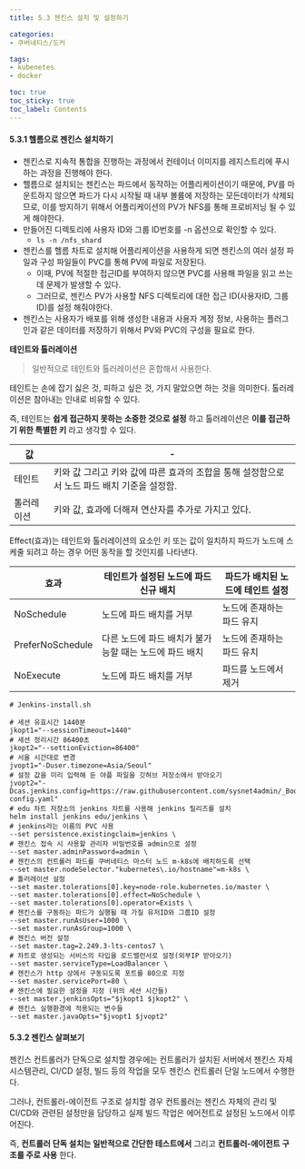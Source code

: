 ```yaml
---
title: 5.3 젠킨스 설치 및 설정하기

categories:
- 쿠버네티스/도커

tags:
- kubenetes
- docker

toc: true
toc_sticky: true
toc_label: Contents
---
```


#### 5.3.1 헬름으로 젠킨스 설치하기

* 젠킨스로 지속적 통합을 진행하는 과정에서 컨테이너 이미지를 레지스트리에 푸시하는 과정을 진행해야 한다.
* 헬름으로 설치되는 젠킨스는 파드에서 동작하는 어플리케이션이기 때문에, PV를 마운트하지 않으면 파드가 다시 시작될 때 내부 볼륨에 저장하는 모든데이터가 삭제되므로, 이를 방지하기 위해서 어플리케이션의 PV가 NFS를 통해 프로비저닝 될 수 있게 해야한다.
* 만들어진 디렉토리에 사용자 ID와 그룹 ID번호를 -n 옵션으로 확인할 수 있다.
    * `ls -n /nfs_shard`
* 젠킨스를 헬름 차트로 설치해 어플리케이션을 사용하게 되면 젠킨스의 여러 설정 파일과 구성 파일들이 PVC를 통해 PV에 파일로 저장된다.
    * 이때, PV에 적절한 접근ID를 부여하지 않으면 PVC를 사용해 파일을 읽고 쓰는데 문제가 발생할 수 있다.
    * 그러므로, 젠킨스 PV가 사용할 NFS 디렉토리에 대한 접근 ID(사용자ID, 그룹ID)를 설정 해줘야한다.
* 젠킨스는 사용자가 배포를 위해 생성한 내용과 사용자 계정 정보, 사용하는 플러그인과 같은 데이터를 저장하기 위해서 PV와 PVC의 구성을 필요로 한다.

**테인트와 톨러레이션**

> 일반적으로 테인트와 톨러레이션은 혼합해서 사용한다.

테인트는 손에 잡기 싫은 것, 피하고 싶은 것, 가지 말았으면 하는 것을 의미한다. 톨러레이션은 참아내는 인내로 비유할 수 있다.

즉, 테인트는 **쉽게 접근하지 못하는 소중한 것으로 설정** 하고 톨러레이션은 **이를 접근하기 위한 특별한 키** 라고 생각할 수 있다.

| 값     | -                                                     |
| ----- | ----------------------------------------------------- |
| 테인트   | 키와 값 그리고 키와 값에 따른 효과의 조합을 통해 설정함으로서 노드 파드 배치 기준을 설정함. |
| 톨러레이션 | 키와 값, 효과에 더해져 연산자를 추가로 가지고 있다.                        |

Effect(효과)는 테인트와 톨러레이션의 요소인 키 또는 값이 일치하지 파드가 노드에 스케줄 되려고 하는 경우 어떤 동작을 할 것인지를 나타낸다.

| 효과               | 테인트가 설정된 노드에 파드 신규 배치           | 파드가 배치된 노드에 테인트 설정 |
| ---------------- | ------------------------------- | ------------------ |
| NoSchedule       | 노드에 파드 배치를 거부                   | 노드에 존재하는 파드 유지     |
| PreferNoSchedule | 다른 노드에 파드 배치가 불가능할 때는 노드에 파드 배치 | 노드에 존재하는 파드 유치     |
| NoExecute        | 노드에 파드 배치를 거부                   | 파드를 노드에서 제거        |

```
# Jenkins-install.sh
​
# 세션 유효시간 1440분
jkopt1="--sessionTimeout=1440"
# 세션 정리시간 86400초
jkopt2="--settionEviction=86400"
# 서울 시간대로 변경
jvopt1="-Duser.timezone=Asia/Seoul"
# 설정 값을 미리 입력해 둔 야플 파일을 깃허브 저장소에서 받아오기
jvopt2="-Dcas.jenkins.config=https://raw.githubusercontent.com/sysnet4admin/_Book_k8sInfra/main/ch5/5.3.1/jenkins-config.yaml"
# edu 차트 저장소의 jenkins 차트를 사용해 jenkins 릴리즈를 설치
helm install jenkins edu/jenkins \
# jenkins라는 이름의 PVC 사용
--set persistence.existingclaim=jenkins \
# 젠킨스 접속 시 사용할 관리자 비밀번호를 admin으로 설정
--set master.adminPassword=admin \
# 젠킨스의 컨트롤러 파드를 쿠버네티스 마스터 노드 m-k8s에 배치하도록 선택
--set master.nodeSelector."kubernetes\.io/hostname"=m-k8s \
# 톨러레이션 설정
--set master.tolerations[0].key=node-role.kubernetes.io/master \
--set master.tolerations[0].effect=NoSchedule \
--set master.tolerations[0].operator=Exists \
# 젠킨스를 구동하는 파드가 실행될 때 가질 유저ID와 그룹ID 설정
--set master.runAsUser=1000 \
--set master.runAsGroup=1000 \
# 젠킨스 버전 설정
--set master.tag=2.249.3-lts-centos7 \
# 차트로 생성되는 서비스의 타입을 로드밸런서로 설정(외부IP 받아오기)
--set master.serviceType=LoadBalancer \
# 젠킨스가 http 상에서 구동되도록 포트를 80으로 지정
--set master.servicePort=80 \
# 젠킨스에 필요한 설정을 지정 (위의 세션 시간들)
--set master.jenkinsOpts="$jkopt1 $jkopt2" \
# 젠킨스 실행환경에 적용되는 변수들
--set master.javaOpts="$jvopt1 $jvopt2"
```

#### 5.3.2 젠킨스 살펴보기

젠킨스 컨트롤러가 단독으로 설치할 경우에는 컨트롤러가 설치된 서버에서 젠킨스 자체 시스템관리, CI/CD 설정, 빌드 등의 작업을 모두 젠킨스 컨트롤러 단일 노드에서 수행한다.

그러나, 컨트롤러-에이전트 구조로 설치할 경우 컨트롤러는 젠킨스 자체의 관리 및 CI/CD와 관련된 설정만을 담당하고 실제 빌드 작업은 에어전트로 설정된 노드에서 이루어진다.

즉, **컨트롤러 단독 설치는 일반적으로 간단한 테스트에서** 그리고 **컨트롤러-에이전트 구조를 주로 사용** 한다.